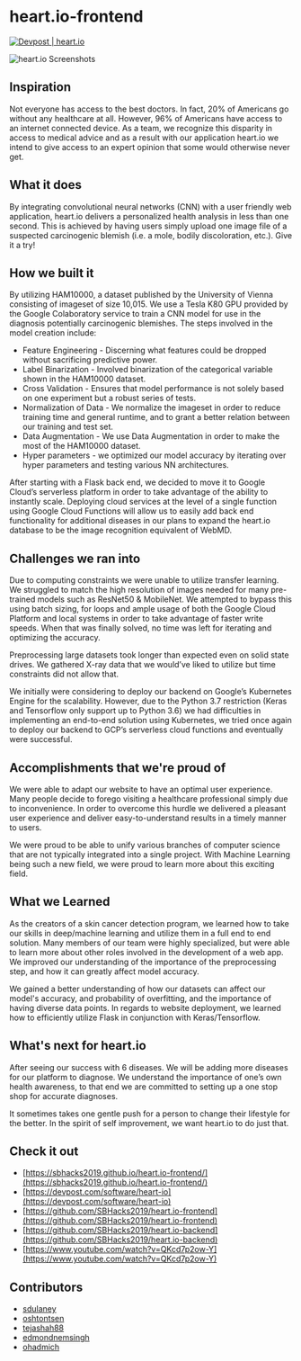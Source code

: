 # heart.io-frontend
[![Devpost | heart.io](https://badges.devpost-shields.com/get-badge?name=heart.io&id=heart-io&type=big-logo&style=flat)](https://devpost.com/software/heart-io)

![heart.io Screenshots](https://www.stewartdulaney.com/wp-content/uploads/sites/7/2019/01/heart.io_.gif "heart.io")

## Inspiration

Not everyone has access to the best doctors. In fact, 20% of Americans go without any healthcare at all. However, 96% of Americans have access to an internet connected device. As a team, we recognize this disparity in access to medical advice and as a result with our application heart.io we intend to give access to an expert opinion that some would otherwise never get.

## What it does

By integrating convolutional neural networks (CNN) with a user friendly web application, heart.io delivers a personalized health analysis in less than one second. This is achieved by having users simply upload one image file of a suspected carcinogenic blemish (i.e. a mole, bodily discoloration, etc.).  Give it a try! 
 
## How we built it

By utilizing HAM10000, a dataset published by the University of Vienna consisting of imageset of size 10,015. We use a Tesla K80 GPU provided by the Google Colaboratory service to train a CNN model for use in the diagnosis potentially carcinogenic blemishes. 
The steps involved in the model creation include:
* Feature Engineering - Discerning what features could be dropped without sacrificing predictive power.
* Label Binarization - Involved binarization of the categorical variable shown in the HAM10000 dataset.
* Cross Validation - Ensures that model performance is not solely based on one experiment but a robust series of tests.
* Normalization of Data - We normalize the imageset in order to reduce training time and general runtime, and to grant a better relation between our training and test set.
* Data Augmentation - We use Data Augmentation in order to make the most of the HAM10000 dataset.
* Hyper parameters - we optimized our model accuracy by iterating over hyper parameters and testing various NN architectures.

After starting with a Flask back end, we decided to move it to Google Cloud’s serverless platform in order to take advantage of the ability to instantly scale. Deploying cloud services at the level of a single function using Google Cloud Functions will allow us to easily add back end functionality for additional diseases in our plans to expand the heart.io database to be the image recognition equivalent of WebMD.

## Challenges we ran into
Due to computing constraints we were unable to utilize transfer learning. We struggled to match the high resolution of images needed for many pre-trained models such as ResNet50 & MobileNet. We attempted to bypass this using batch sizing, for loops and ample usage of both the Google Cloud Platform and local systems in order to take advantage of faster write speeds. When that was finally solved, no time was left for iterating and optimizing the accuracy.

Preprocessing large datasets took longer than expected even on solid state drives. We gathered X-ray data that we would’ve liked to utilize but time constraints did not allow that.

We initially were considering to deploy our backend on Google’s Kubernetes Engine for the scalability. However, due to the Python 3.7 restriction (Keras and Tensorflow only support up to Python 3.6) we had difficulties in implementing an end-to-end solution using Kubernetes, we tried once again to deploy our backend to GCP’s serverless cloud functions and eventually were successful. 


## Accomplishments that we're proud of
We were able to adapt our website to have an optimal user experience. Many people decide to forego visiting a healthcare professional simply due to inconvenience. In order to overcome this hurdle we delivered a pleasant user experience and deliver easy-to-understand results in a timely manner to users.

We were proud to be able to unify various branches of computer science that are not typically integrated into a single project. With Machine Learning being such a new field, we were proud to learn more about this exciting field.

## What we Learned
As the creators of a skin cancer detection program, we learned how to take our skills in deep/machine learning and utilize them in a full end to end solution. Many members of our team were highly specialized, but were able to learn more about other roles involved in the development of a web app. We improved our understanding of the importance of the preprocessing step, and how it can greatly affect model accuracy.

We gained a better understanding of how our datasets can affect our model's accuracy, and probability of overfitting, and the importance of having diverse data points. In regards to website deployment, we learned how to efficiently utilize Flask in conjunction with Keras/Tensorflow.

## What's next for heart.io

After seeing our success with 6 diseases. We will be adding more diseases for our platform to diagnose. We understand the importance of one’s own health awareness, to that end we are committed to setting up a one stop shop for accurate diagnoses. 

It sometimes takes one gentle push for a person to change their lifestyle for the better. In the spirit of self improvement, we want heart.io to do just that.

## Check it out
- [https://sbhacks2019.github.io/heart.io-frontend/](https://sbhacks2019.github.io/heart.io-frontend/)
- [https://devpost.com/software/heart-io](https://devpost.com/software/heart-io)
- [https://github.com/SBHacks2019/heart.io-frontend](https://github.com/SBHacks2019/heart.io-frontend)
- [https://github.com/SBHacks2019/heart.io-backend](https://github.com/SBHacks2019/heart.io-backend)
- [https://www.youtube.com/watch?v=QKcd7p2ow-Y](https://www.youtube.com/watch?v=QKcd7p2ow-Y)

## Contributors
- [sdulaney](https://github.com/sdulaney)
- [oshtontsen](https://github.com/oshtontsen)
- [tejashah88](https://github.com/tejashah88)
- [edmondnemsingh](https://github.com/edmondnemsingh)
- [ohadmich](https://github.com/ohadmich)
